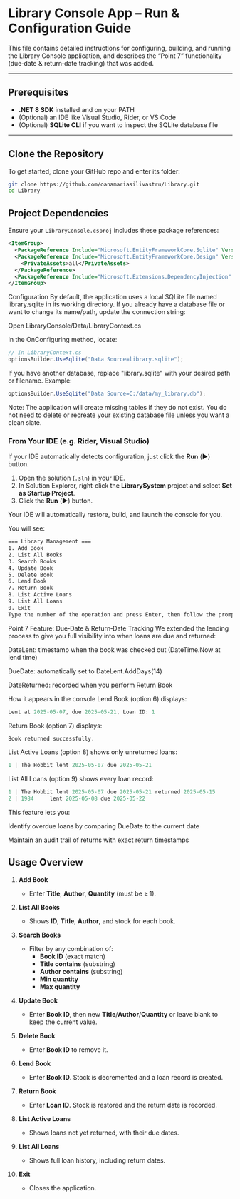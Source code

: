# Library Console App – Run & Configuration Guide

This file contains detailed instructions for configuring, building, and running the Library Console application, and describes the “Point 7” functionality (due‑date & return‑date tracking) that was added.

---

## Prerequisites

- **.NET 8 SDK** installed and on your PATH  
- (Optional) an IDE like Visual Studio, Rider, or VS Code  
- (Optional) **SQLite CLI** if you want to inspect the SQLite database file  

---
## Clone the Repository

To get started, clone your GitHub repo and enter its folder:

```bash
git clone https://github.com/oanamariasilivastru/Library.git
cd Library
```
## Project Dependencies

Ensure your `LibraryConsole.csproj` includes these package references:

```xml
<ItemGroup>
  <PackageReference Include="Microsoft.EntityFrameworkCore.Sqlite" Version="8.0.0" />
  <PackageReference Include="Microsoft.EntityFrameworkCore.Design" Version="8.0.0">
    <PrivateAssets>all</PrivateAssets>
  </PackageReference>
  <PackageReference Include="Microsoft.Extensions.DependencyInjection" Version="8.0.0" />
</ItemGroup>
```

Configuration
By default, the application uses a local SQLite file named library.sqlite in its working directory. If you already have a database file or want to change its name/path, update the connection string:

Open LibraryConsole/Data/LibraryContext.cs

In the OnConfiguring method, locate:

```csharp
// In LibraryContext.cs
optionsBuilder.UseSqlite("Data Source=library.sqlite");
```

If you have another database, replace "library.sqlite" with your desired path or filename.
Example:
```csharp
optionsBuilder.UseSqlite("Data Source=C:/data/my_library.db");
```
Note: The application will create missing tables if they do not exist. You do not need to delete or recreate your existing database file unless you want a clean slate.

### From Your IDE (e.g. Rider, Visual Studio)

If your IDE automatically detects configuration, just click the **Run** (▶️) button.

1. Open the solution (`.sln`) in your IDE.  
2. In Solution Explorer, right‑click the **LibrarySystem** project and select **Set as Startup Project**.  
3. Click the **Run** (▶️) button.

Your IDE will automatically restore, build, and launch the console for you.  

You will see:

```bash
=== Library Management ===
1. Add Book
2. List All Books
3. Search Books
4. Update Book
5. Delete Book
6. Lend Book
7. Return Book
8. List Active Loans
9. List All Loans
0. Exit
Type the number of the operation and press Enter, then follow the prompts.
```

Point 7 Feature: Due‑Date & Return‑Date Tracking
We extended the lending process to give you full visibility into when loans are due and returned:

DateLent: timestamp when the book was checked out (DateTime.Now at lend time)

DueDate: automatically set to DateLent.AddDays(14)

DateReturned: recorded when you perform Return Book

How it appears in the console
Lend Book (option 6) displays:
```csharp
Lent at 2025-05-07, due 2025-05-21, Loan ID: 1
```

Return Book (option 7) displays:
```csharp
Book returned successfully.
```
List Active Loans (option 8) shows only unreturned loans:
```csharp
1 | The Hobbit lent 2025-05-07 due 2025-05-21
```
List All Loans (option 9) shows every loan record:
```csharp
1 | The Hobbit lent 2025-05-07 due 2025-05-21 returned 2025-05-15
2 | 1984     lent 2025-05-08 due 2025-05-22
```
This feature lets you:

Identify overdue loans by comparing DueDate to the current date

Maintain an audit trail of returns with exact return timestamps


## Usage Overview

1. **Add Book**  
   - Enter **Title**, **Author**, **Quantity** (must be ≥ 1).

2. **List All Books**  
   - Shows **ID**, **Title**, **Author**, and stock for each book.

3. **Search Books**  
   - Filter by any combination of:  
     - **Book ID** (exact match)  
     - **Title contains** (substring)  
     - **Author contains** (substring)  
     - **Min quantity**  
     - **Max quantity**

4. **Update Book**  
   - Enter **Book ID**, then new **Title**/**Author**/**Quantity** or leave blank to keep the current value.

5. **Delete Book**  
   - Enter **Book ID** to remove it.

6. **Lend Book**  
   - Enter **Book ID**. Stock is decremented and a loan record is created.

7. **Return Book**  
   - Enter **Loan ID**. Stock is restored and the return date is recorded.

8. **List Active Loans**  
   - Shows loans not yet returned, with their due dates.

9. **List All Loans**  
   - Shows full loan history, including return dates.

0. **Exit**  
   - Closes the application.

